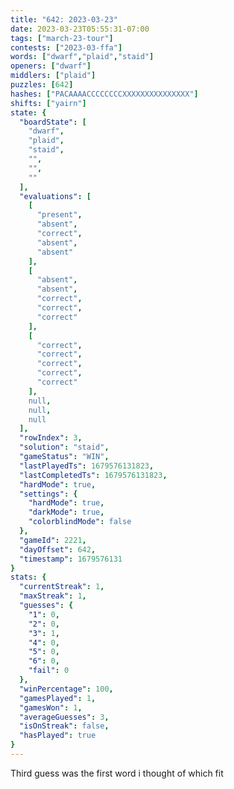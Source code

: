 ```yaml
---
title: "642: 2023-03-23"
date: 2023-03-23T05:55:31-07:00
tags: ["march-23-tour"]
contests: ["2023-03-ffa"]
words: ["dwarf","plaid","staid"]
openers: ["dwarf"]
middlers: ["plaid"]
puzzles: [642]
hashes: ["PACAAAACCCCCCCCXXXXXXXXXXXXXXX"]
shifts: ["yairn"]
state: {
  "boardState": [
    "dwarf",
    "plaid",
    "staid",
    "",
    "",
    ""
  ],
  "evaluations": [
    [
      "present",
      "absent",
      "correct",
      "absent",
      "absent"
    ],
    [
      "absent",
      "absent",
      "correct",
      "correct",
      "correct"
    ],
    [
      "correct",
      "correct",
      "correct",
      "correct",
      "correct"
    ],
    null,
    null,
    null
  ],
  "rowIndex": 3,
  "solution": "staid",
  "gameStatus": "WIN",
  "lastPlayedTs": 1679576131823,
  "lastCompletedTs": 1679576131823,
  "hardMode": true,
  "settings": {
    "hardMode": true,
    "darkMode": true,
    "colorblindMode": false
  },
  "gameId": 2221,
  "dayOffset": 642,
  "timestamp": 1679576131
}
stats: {
  "currentStreak": 1,
  "maxStreak": 1,
  "guesses": {
    "1": 0,
    "2": 0,
    "3": 1,
    "4": 0,
    "5": 0,
    "6": 0,
    "fail": 0
  },
  "winPercentage": 100,
  "gamesPlayed": 1,
  "gamesWon": 1,
  "averageGuesses": 3,
  "isOnStreak": false,
  "hasPlayed": true
}
---
```

<!-- more -->
Third guess was the first word i thought of which fit
